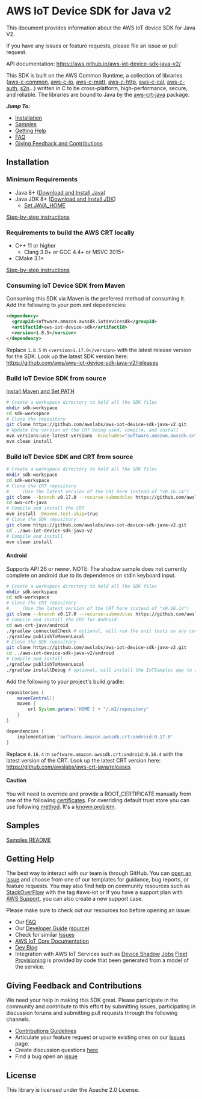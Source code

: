 # AWS IoT Device SDK for Java v2

This document provides information about the AWS IoT device SDK for Java V2.

If you have any issues or feature requests, please file an issue or pull request.

API documentation: https://aws.github.io/aws-iot-device-sdk-java-v2/

This SDK is built on the AWS Common Runtime, a collection of libraries
([aws-c-common](https://github.com/awslabs/aws-c-common),
[aws-c-io](https://github.com/awslabs/aws-c-io),
[aws-c-mqtt](https://github.com/awslabs/aws-c-mqtt),
[aws-c-http](https://github.com/awslabs/aws-c-http),
[aws-c-cal](https://github.com/awslabs/aws-c-cal),
[aws-c-auth](https://github.com/awslabs/aws-c-auth),
[s2n](https://github.com/awslabs/s2n)...) written in C to be
cross-platform, high-performance, secure, and reliable. The libraries are bound
to Java by the [aws-crt-java](https://github.com/awslabs/aws-crt-java) package.

*__Jump To:__*

* [Installation](#Installation)
* [Samples](samples)
* [Getting Help](#Getting-Help)
* [FAQ](./documents/FAQ.md)
* [Giving Feedback and Contributions](#Giving-Feedback-and-Contributions)


## Installation

### Minimum Requirements

* Java 8+ ([Download and Install Java](https://www.java.com/en/download/help/download_options.html))
* Java JDK 8+ ([Download and Install JDK](https://docs.oracle.com/en/java/javase/18/install/overview-jdk-installation.html#GUID-8677A77F-231A-40F7-98B9-1FD0B48C346A))
  * [Set JAVA_HOME](./PREREQUISITES.md/##SetJAVA_HOME)

[Step-by-step instructions](./documents/PREREQUISITES.md)

### Requirements to build the AWS CRT locally
* C++ 11 or higher
   * Clang 3.9+ or GCC 4.4+ or MSVC 2015+
* CMake 3.1+

[Step-by-step instructions](./documents/PREREQUISITES.md)

### Consuming IoT Device SDK from Maven

Consuming this SDK via Maven is the preferred method of consuming it. Add the following to your pom.xml depedencies:

``` xml
<dependency>
  <groupId>software.amazon.awssdk.iotdevicesdk</groupId>
  <artifactId>aws-iot-device-sdk</artifactId>
  <version>1.8.5</version>
</dependency>
```

Replace `1.8.5` in `<version>1.17.0</version>` with the latest release version for the SDK.
Look up the latest SDK version here: https://github.com/aws/aws-iot-device-sdk-java-v2/releases

### Build IoT Device SDK from source

[Install Maven and Set PATH](https://maven.apache.org/install.html)

``` sh
# Create a workspace directory to hold all the SDK files
mkdir sdk-workspace
cd sdk-workspace
# Clone the repository
git clone https://github.com/awslabs/aws-iot-device-sdk-java-v2.git
# Update the version of the CRT being used, compile, and install
mvn versions:use-latest-versions -Dincludes="software.amazon.awssdk.crt*"
mvn clean install
```

### Build IoT Device SDK and CRT from source

``` sh
# Create a workspace directory to hold all the SDK files
mkdir sdk-workspace
cd sdk-workspace
# Clone the CRT repository
#     (Use the latest version of the CRT here instead of "v0.16.14")
git clone --branch v0.17.0 --recurse-submodules https://github.com/awslabs/aws-crt-java.git
cd aws-crt-java
# Compile and install the CRT
mvn install -Dmaven.test.skip=true
# Clone the SDK repository
git clone https://github.com/awslabs/aws-iot-device-sdk-java-v2.git
cd ../aws-iot-device-sdk-java-v2
# Compile and install
mvn clean install
```

#### Android

Supports API 26 or newer.
NOTE: The shadow sample does not currently complete on android due to its dependence on stdin keyboard input.

``` sh
# Create a workspace directory to hold all the SDK files
mkdir sdk-workspace
cd sdk-workspace
# Clone the CRT repository
#     (Use the latest version of the CRT here instead of "v0.16.14")
git clone --branch v0.17.0 --recurse-submodules https://github.com/awslabs/aws-crt-java.git
# Compile and install the CRT for Android
cd aws-crt-java/android
./gradlew connectedCheck # optional, will run the unit tests on any connected devices/emulators
./gradlew publishToMavenLocal
# Clone the SDK repository
git clone https://github.com/awslabs/aws-iot-device-sdk-java-v2.git
cd ../aws-iot-device-sdk-java-v2/android
# Compile and install
./gradlew publishToMavenLocal
./gradlew installDebug # optional, will install the IoTSamples app to any connected devices/emulators
```

Add the following to your project's build.gradle:

``` groovy
repositories {
    mavenCentral()
    maven {
        url System.getenv('HOME') + "/.m2/repository"
    }
}

dependencies {
    implementation 'software.amazon.awssdk.crt:android:0.17.0'
}
```

Replace `0.16.4` in `software.amazon.awssdk.crt:android:0.16.4` with the latest version of the CRT.
Look up the latest CRT version here: https://github.com/awslabs/aws-crt-java/releases

#### Caution
You will need to override and provide a ROOT_CERTIFICATE manually from one of the following [certificates](https://www.amazontrust.com/repository/). For overriding default trust store you can use following [method](https://github.com/aws/aws-iot-device-sdk-java-v2/blob/ed802dce740895bcd3b0b91de30ec49407e34a87/sdk/src/main/java/software/amazon/awssdk/iot/AwsIotMqttConnectionBuilder.java#L151-L160). It's a [known problem](https://github.com/aws/aws-iot-device-sdk-java-v2/issues/157).

## Samples

[Samples README](samples)

## Getting Help

The best way to interact with our team is through GitHub. You can [open an issue](https://github.com/aws/aws-iot-device-sdk-java-v2/issues) and choose from one of our templates for guidance, bug reports, or feature requests. You may also find help on community resources such as [StackOverFlow](https://stackoverflow.com/questions/tagged/aws-iot) with the tag #aws-iot or If you have a support plan with [AWS Support](https://aws.amazon.com/premiumsupport/), you can also create a new support case.

Please make sure to check out our resources too before opening an issue:

* Our [FAQ](./documents/FAQ.md)
* Our [Developer Guide](https://docs.aws.amazon.com/iot/latest/developerguide/what-is-aws-iot.html) ([source](https://github.com/awsdocs/aws-iot-docs))
* Check for similar [Issues](https://github.com/aws/aws-iot-device-sdk-java-v2/issues)
* [AWS IoT Core Documentation](https://docs.aws.amazon.com/iot/)
* [Dev Blog](https://aws.amazon.com/blogs/?awsf.blog-master-iot=category-internet-of-things%23amazon-freertos%7Ccategory-internet-of-things%23aws-greengrass%7Ccategory-internet-of-things%23aws-iot-analytics%7Ccategory-internet-of-things%23aws-iot-button%7Ccategory-internet-of-things%23aws-iot-device-defender%7Ccategory-internet-of-things%23aws-iot-device-management%7Ccategory-internet-of-things%23aws-iot-platform)
* Integration with AWS IoT Services such as
[Device Shadow](https://docs.aws.amazon.com/iot/latest/developerguide/iot-device-shadows.html)
[Jobs](https://docs.aws.amazon.com/iot/latest/developerguide/iot-jobs.html)
[Fleet Provisioning](https://docs.aws.amazon.com/iot/latest/developerguide/provision-wo-cert.html)
is provided by code that been generated from a model of the service.

## Giving Feedback and Contributions

We need your help in making this SDK great. Please participate in the community and contribute to this effort by submitting issues, participating in discussion forums and submitting pull requests through the following channels.

* [Contributions Guidelines](./documents/CONTRIBUTING.md)
* Articulate your feature request or upvote existing ones on our [Issues](https://github.com/aws/aws-iot-device-sdk-java-v2/issues?q=is%3Aissue+is%3Aopen+label%3Afeature-request) page.
* Create discussion questions [here](https://github.com/aws/aws-iot-device-sdk-java-v2/discussions)
* Find a bug open an [issue](https://github.com/aws/aws-iot-device-sdk-java-v2/issues)

## License

This library is licensed under the Apache 2.0 License.

